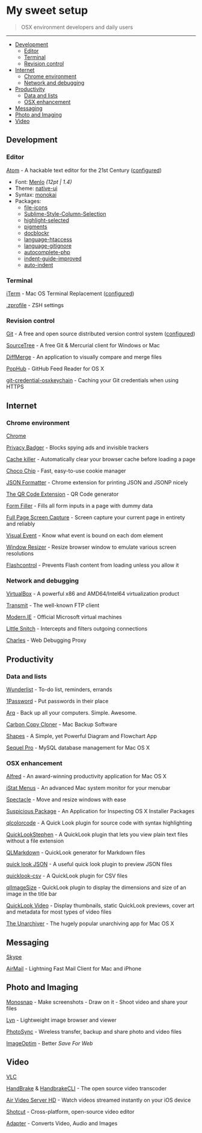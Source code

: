 # My sweet setup

> OSX environment developers and daily users

---

* [Development](#development)
    * [Editor](#editor)
    * [Terminal](#terminal)
    * [Revision control](#revision-control)
* [Internet](#internet)
    * [Chrome environment](#chrome-environment)
    * [Network and debugging](#network-and-debugging)
* [Productivity](#productivity)
    * [Data and lists](#data-and-lists)
    * [OSX enhancement](#osx-enhancement)
* [Messaging](#messaging)
* [Photo and Imaging](#photo-and-imaging)
* [Video](#video)

## Development

### Editor

[Atom](https://atom.io/) - A hackable text editor for the 21st Century ([configured](editor/config.cson))

* Font: [Menlo](https://en.wikipedia.org/wiki/Menlo_(typeface)) *(12pt | 1.4)*
* Theme: [native-ui](https://atom.io/packages/native-ui)
* Syntax: [monokai](https://atom.io/packages/monokai)
* Packages:
   * [file-icons](https://atom.io/packages/file-icons)
   * [Sublime-Style-Column-Selection](https://atom.io/packages/Sublime-Style-Column-Selection)
   * [highlight-selected](https://atom.io/packages/highlight-selected)
   * [pigments](https://atom.io/packages/pigments)
   * [docblockr](https://atom.io/packages/docblockr)
   * [language-htaccess](https://atom.io/packages/language-htaccess)
   * [language-gitignore](https://atom.io/packages/language-gitignore)
   * [autocomplete-php](https://atom.io/packages/autocomplete-php)
   * [indent-guide-improved](https://atom.io/packages/indent-guide-improved)
   * [auto-indent](https://atom.io/packages/auto-indent)

### Terminal

[iTerm](https://www.iterm2.com) - Mac OS Terminal Replacement ([configured](shell/com.googlecode.iterm2.plist))

[.zprofile](shell/.zprofile) - ZSH settings

### Revision control

[Git](http://git-scm.com/downloads) - A free and open source distributed version control system ([configured](git))

[SourceTree](http://www.sourcetreeapp.com/) - A free Git & Mercurial client for Windows or Mac

[DiffMerge](https://sourcegear.com/diffmerge/downloads.php) - An application to visually compare and merge files

[PopHub](http://questbe.at/pophub/) - GitHub Feed Reader for OS X

[git-credential-osxkeychain](https://help.github.com/articles/caching-your-github-password-in-git/) - Caching your Git credentials when using HTTPS

## Internet

### Chrome environment

[Chrome](https://www.google.fr/chrome/browser/)

[Privacy Badger](https://www.eff.org/privacybadger) - Blocks spying ads and invisible trackers

[Cache killer](https://chrome.google.com/webstore/detail/cache-killer/jpfbieopdmepaolggioebjmedmclkbap) - Automatically clear your browser cache before loading a page

[Choco Chip](https://chrome.google.com/webstore/detail/chocochip-cookie-manager/cdllihdpcibkhhkidaicoeeiammjkokm) - Fast, easy-to-use cookie manager

[JSON Formatter](https://github.com/callumlocke/json-formatter) - Chrome extension for printing JSON and JSONP nicely

[The QR Code Extension](https://chrome.google.com/webstore/detail/the-qr-code-extension/oijdcdmnjjgnnhgljmhkjlablaejfeeb) - QR Code generator

[Form Filler](https://chrome.google.com/webstore/detail/form-filler/bnjjngeaknajbdcgpfkgnonkmififhfo) - Fills all form inputs in a page with dummy data

[Full Page Screen Capture](https://chrome.google.com/webstore/detail/full-page-screen-capture/fdpohaocaechififmbbbbbknoalclacl) - Screen capture your current page in entirety and reliably

[Visual Event](https://chrome.google.com/webstore/detail/visual-event/pbmmieigblcbldgdokdjpioljjninaim) - Know what event is bound on each dom element

[Window Resizer](https://chrome.google.com/webstore/detail/window-resizer/kkelicaakdanhinjdeammmilcgefonfh) - Resize browser window to emulate various screen resolutions

[Flashcontrol](https://chrome.google.com/webstore/detail/flashcontrol/mfidmkgnfgnkihnjeklbekckimkipmoe) - Prevents Flash content from loading unless you allow it

### Network and debugging

[VirtualBox](https://www.virtualbox.org/wiki/Downloads) - A powerful x86 and AMD64/Intel64 virtualization product

[Transmit](http://panic.com/transmit/) - The well-known FTP client

[Modern.IE](https://www.modern.ie/fr-fr/virtualization-tools) - Official Microsoft virtual machines

[Little Snitch](https://www.obdev.at/products/littlesnitch/index.html) - Intercepts and filters outgoing connections

[Charles](https://www.charlesproxy.com/) - Web Debugging Proxy

## Productivity

### Data and lists

[Wunderlist](https://www.wunderlist.com) - To-do list, reminders, errands

[1Password](https://agilebits.com/onepassword) - Put passwords in their place

[Arq](https://www.arqbackup.com) - Back up all your computers. Simple. Awesome.

[Carbon Copy Cloner](http://bombich.com/) - Mac Backup Software

[Shapes](http://shapesapp.com) - A Simple, yet Powerful Diagram and Flowchart App

[Sequel Pro](http://www.sequelpro.com/) - MySQL database management for Mac OS X

### OSX enhancement

[Alfred](http://www.alfredapp.com/) - An award-winning productivity application for Mac OS X

[iStat Menus](http://bjango.com/mac/istatmenus/) - An advanced Mac system monitor for your menubar

[Spectacle](http://spectacleapp.com) - Move and resize windows with ease

[Suspicious Package](http://www.mothersruin.com/software/SuspiciousPackage) - An Application for Inspecting OS X Installer Packages

[qlcolorcode](https://code.google.com/p/qlcolorcode/) - A Quick Look plugin for source code with syntax highlighting

[QuickLookStephen](http://whomwah.github.io/qlstephen/) - A QuickLook plugin that lets you view plain text files without a file extension

[QLMarkdown](https://github.com/toland/qlmarkdown) - QuickLook generator for Markdown files

[quick look JSON](http://www.sagtau.com/quicklookjson.html) - A useful quick look plugin to preview JSON files

[quicklook-csv](https://github.com/p2/quicklook-csv) - A QuickLook plugin for CSV files

[qlImageSize](https://github.com/Nyx0uf/qlImageSize) - QuickLook plugin to display the dimensions and size of an image in the title bar

[QuickLook Video](https://github.com/Marginal/QLVideo) - Display thumbnails, static QuickLook previews, cover art and metadata for most types of video files

[The Unarchiver](http://unarchiver.c3.cx/unarchiver) - The hugely popular unarchiving app for Mac OS X

## Messaging

[Skype](http://www.skype.com/)

[AirMail](http://airmailapp.com/) - Lightning Fast Mail Client for Mac and iPhone

## Photo and Imaging

[Monosnap](https://monosnap.com/welcome) - Make screenshots - Draw on it - Shoot video and share your files

[Lyn](http://www.lynapp.com/) - Lightweight image browser and viewer

[PhotoSync](https://www.photosync-app.com/) - Wireless transfer, backup and share photo and video files

[ImageOptim](https://imageoptim.com/) - Better *Save For Web*

## Video

[VLC](https://www.videolan.org/vlc/)

[HandBrake](https://handbrake.fr/) & [HandbrakeCLI](https://trac.handbrake.fr/wiki/CLIGuide) - The open source video transcoder

[Air Video Server HD](http://www.inmethod.com/) - Watch videos streamed instantly on your iOS device

[Shotcut](http://shotcut.org/) - Cross-platform, open-source video editor

[Adapter](https://www.macroplant.com/adapter/) - Converts Video, Audio and Images
